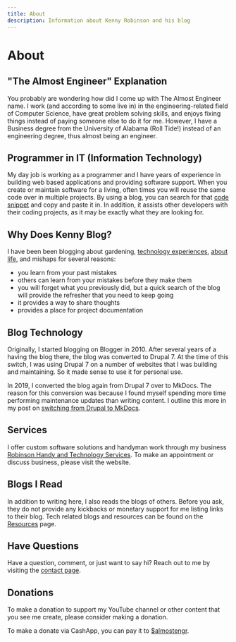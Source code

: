 ```yaml
---
title: About
description: Information about Kenny Robinson and his blog
---
```


# About

## "The Almost Engineer" Explanation

You probably are wondering how did I come up with
The Almost Engineer name. I work (and according to some live in) in the engineering-related field
of Computer Science, have great problem solving skills, and enjoys fixing things instead of paying
someone else to do it for me. However, I have a Business degree from the University of Alabama
(Roll Tide!) instead of an engineering degree, thus almost being an engineer.

## Programmer in IT (Information Technology)

My day job is working as a programmer and I have years of experience in building web based
applications and providing software support. When you create or maintain software for a living,
often times you will reuse the same code over in multiple projects. By using a blog, you can search for
that [code snippet](/technology/2020.08.25-select-list-of-times)
and copy and paste it in. In addition, it assists other developers with their coding
projects, as it may be exactly what they are looking for.

## Why Does Kenny Blog?

I have been been blogging  about gardening, [technology experiences](/technology), 
[about life](/lifestyle), and mishaps for several reasons:

* you learn from your past mistakes
* others can learn from your mistakes before they make them
* you will forget what you previously did, but a quick search of the blog will provide the refresher that you need to keep going
* it provides a way to share thoughts
* provides a place for project documentation

## Blog Technology

Originally, I started blogging on Blogger in 2010.
After several years of a having the blog there, the blog was converted to
Drupal 7. At the time of this switch, I was using Drupal 7 on a number
of websites that I was building and maintaining. So it made sense to use
it for personal use.

In 2019, I converted the blog again from Drupal 7 over to MkDocs. The reason
for this conversion was because I found myself spending more time performing
maintenance updates than writing content. I outline this more in my post on
[switching from Drupal to MkDocs](/technology/2019.12.21-switched-blog-from-drupal-to-mkdocs).

## Services

I offer custom software solutions and handyman work through my business
<a href="https://rhtservices.net" target="_blank">Robinson Handy and Technology Services</a>. To
make an appointment or discuss business, please visit the website.

## Blogs I Read

In addition to writing here, I also reads the blogs of others.
Before you ask, they do not provide any kickbacks or monetary support for me listing links to their blog.
Tech related blogs and resources can be found on the [Resources](/resources) page.

## Have Questions

Have a question, comment, or just want to say hi? Reach out to me by visiting the 
[contact page](/contact).

## Donations

To make a donation to support my YouTube channel or other content that you see me create,
please consider making a donation.

To make a donate via CashApp, you can pay it to
<a href="https://cash.app/$almostengr" target="_blank">$almostengr</a>.
